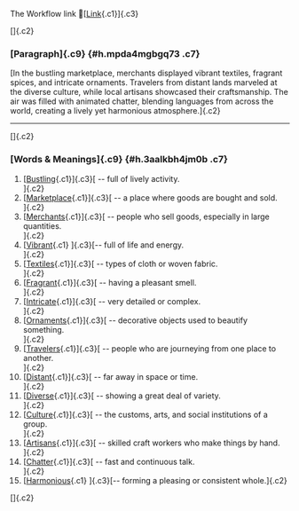 The Workflow link
👏[[Link](https://www.google.com/url?q=http://www.google.com&sa=D&source=editors&ust=1760851793238532&usg=AOvVaw3s_e5zsl8eVf6vmhodK8Um){.c1}]{.c3}

[]{.c2}

### [Paragraph]{.c9} {#h.mpda4mgbgq73 .c7}

[In the bustling marketplace, merchants displayed vibrant textiles,
fragrant spices, and intricate ornaments. Travelers from distant lands
marveled at the diverse culture, while local artisans showcased their
craftsmanship. The air was filled with animated chatter, blending
languages from across the world, creating a lively yet harmonious
atmosphere.]{.c2}

------------------------------------------------------------------------

[]{.c2}

### [Words & Meanings]{.c9} {#h.3aalkbh4jm0b .c7}

1.  [[Bustling](https://www.google.com/url?q=http://www.google.com&sa=D&source=editors&ust=1760851793240436&usg=AOvVaw2fOoS1ZsvGQ4B0dj-3ZLmQ){.c1}]{.c3}[ --
    full of lively activity.\
    ]{.c2}
2.  [[Marketplace](https://www.google.com/url?q=http://www.google.com&sa=D&source=editors&ust=1760851793240804&usg=AOvVaw3-nWVbuE8pNzAT8tEcgnq-){.c1}]{.c3}[ --
    a place where goods are bought and sold.\
    ]{.c2}
3.  [[Merchants](https://www.google.com/url?q=http://www.google.com&sa=D&source=editors&ust=1760851793241181&usg=AOvVaw0I_hBfoxZddeYZ0nx0c40H){.c1}]{.c3}[ --
    people who sell goods, especially in large quantities.\
    ]{.c2}
4.  [[Vibrant](https://www.google.com/url?q=http://www.google.com&sa=D&source=editors&ust=1760851793241569&usg=AOvVaw1mVA8wsA172Is0FVFRwuE0){.c1}
    ]{.c3}[-- full of life and energy.\
    ]{.c2}
5.  [[Textiles](https://www.google.com/url?q=http://www.google.com&sa=D&source=editors&ust=1760851793241898&usg=AOvVaw0PsPk-KXxA42KObVTKWFJi){.c1}]{.c3}[ --
    types of cloth or woven fabric.\
    ]{.c2}
6.  [[Fragrant](https://www.google.com/url?q=http://www.google.com&sa=D&source=editors&ust=1760851793242237&usg=AOvVaw20gYReatLSFq_N66QV3BqN){.c1}]{.c3}[ --
    having a pleasant smell.\
    ]{.c2}
7.  [[Intricate](https://www.google.com/url?q=http://www.google.com&sa=D&source=editors&ust=1760851793242605&usg=AOvVaw3SgBokxcQPXv8_QIR_t6gE){.c1}]{.c3}[ --
    very detailed or complex.\
    ]{.c2}
8.  [[Ornaments](https://www.google.com/url?q=http://www.google.com&sa=D&source=editors&ust=1760851793242951&usg=AOvVaw1OqCzrWs4zEEAf8xDGLMe-){.c1}]{.c3}[ --
    decorative objects used to beautify something.\
    ]{.c2}
9.  [[Travelers](https://www.google.com/url?q=http://www.google.com&sa=D&source=editors&ust=1760851793243345&usg=AOvVaw3oD-Hc-lbZ_wPOV5pr_DgR){.c1}]{.c3}[ --
    people who are journeying from one place to another.\
    ]{.c2}
10. [[Distant](https://www.google.com/url?q=http://www.google.com&sa=D&source=editors&ust=1760851793243735&usg=AOvVaw0zh3WMbsrpYcFel1jAdqfc){.c1}]{.c3}[ --
    far away in space or time.\
    ]{.c2}
11. [[Diverse](https://www.google.com/url?q=http://www.google.com&sa=D&source=editors&ust=1760851793244059&usg=AOvVaw0UvY1Wq6xhjLn0JQ2hjMHF){.c1}]{.c3}[ --
    showing a great deal of variety.\
    ]{.c2}
12. [[Culture](https://www.google.com/url?q=http://www.google.com&sa=D&source=editors&ust=1760851793244413&usg=AOvVaw3bXmpK5_I6IhgYpdfgfpMd){.c1}]{.c3}[ --
    the customs, arts, and social institutions of a group.\
    ]{.c2}
13. [[Artisans](https://www.google.com/url?q=http://www.google.com&sa=D&source=editors&ust=1760851793244867&usg=AOvVaw3LDz72jBxNYtuWvfocL7I5){.c1}]{.c3}[ --
    skilled craft workers who make things by hand.\
    ]{.c2}
14. [[Chatter](https://www.google.com/url?q=http://www.google.com&sa=D&source=editors&ust=1760851793245230&usg=AOvVaw1IEruKfc1jpu2t1uJLykCK){.c1}]{.c3}[ --
    fast and continuous talk.\
    ]{.c2}
15. [[Harmonious](https://www.google.com/url?q=http://www.google.com&sa=D&source=editors&ust=1760851793245604&usg=AOvVaw3N_GXpNWMDaPkwXZwrjigK){.c1}
    ]{.c3}[-- forming a pleasing or consistent whole.]{.c2}

[]{.c2}
